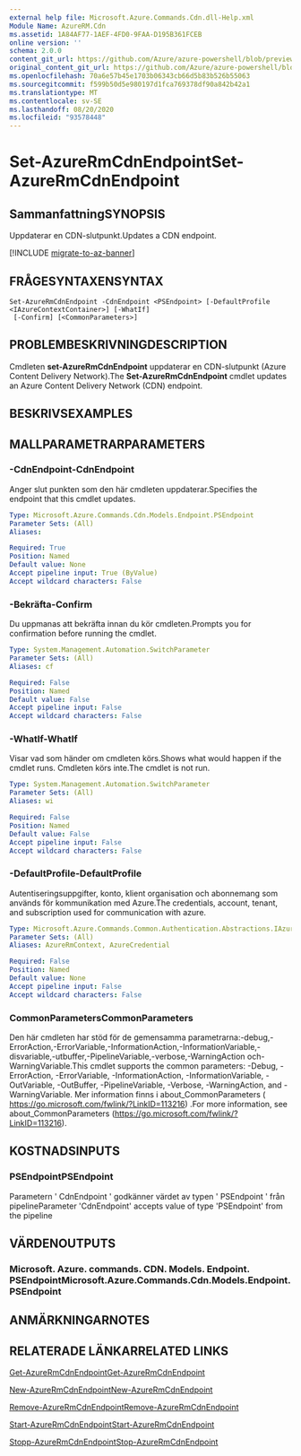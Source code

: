 ```yaml
---
external help file: Microsoft.Azure.Commands.Cdn.dll-Help.xml
Module Name: AzureRM.Cdn
ms.assetid: 1A84AF77-1AEF-4FD0-9FAA-D195B361FCEB
online version: ''
schema: 2.0.0
content_git_url: https://github.com/Azure/azure-powershell/blob/preview/src/ResourceManager/Cdn/Commands.Cdn/help/Set-AzureRmCdnEndpoint.md
original_content_git_url: https://github.com/Azure/azure-powershell/blob/preview/src/ResourceManager/Cdn/Commands.Cdn/help/Set-AzureRmCdnEndpoint.md
ms.openlocfilehash: 70a6e57b45e1703b06343cb66d5b83b526b55063
ms.sourcegitcommit: f599b50d5e980197d1fca769378df90a842b42a1
ms.translationtype: MT
ms.contentlocale: sv-SE
ms.lasthandoff: 08/20/2020
ms.locfileid: "93578448"
---
```

# <span data-ttu-id="7b66d-101">Set-AzureRmCdnEndpoint</span><span class="sxs-lookup"><span data-stu-id="7b66d-101">Set-AzureRmCdnEndpoint</span></span>

## <span data-ttu-id="7b66d-102">Sammanfattning</span><span class="sxs-lookup"><span data-stu-id="7b66d-102">SYNOPSIS</span></span>
<span data-ttu-id="7b66d-103">Uppdaterar en CDN-slutpunkt.</span><span class="sxs-lookup"><span data-stu-id="7b66d-103">Updates a CDN endpoint.</span></span>

[!INCLUDE [migrate-to-az-banner](../../includes/migrate-to-az-banner.md)]

## <span data-ttu-id="7b66d-104">FRÅGESYNTAXEN</span><span class="sxs-lookup"><span data-stu-id="7b66d-104">SYNTAX</span></span>

```
Set-AzureRmCdnEndpoint -CdnEndpoint <PSEndpoint> [-DefaultProfile <IAzureContextContainer>] [-WhatIf]
 [-Confirm] [<CommonParameters>]
```

## <span data-ttu-id="7b66d-105">PROBLEMBESKRIVNING</span><span class="sxs-lookup"><span data-stu-id="7b66d-105">DESCRIPTION</span></span>
<span data-ttu-id="7b66d-106">Cmdleten **set-AzureRmCdnEndpoint** uppdaterar en CDN-slutpunkt (Azure Content Delivery Network).</span><span class="sxs-lookup"><span data-stu-id="7b66d-106">The **Set-AzureRmCdnEndpoint** cmdlet updates an Azure Content Delivery Network (CDN) endpoint.</span></span>

## <span data-ttu-id="7b66d-107">BESKRIVS</span><span class="sxs-lookup"><span data-stu-id="7b66d-107">EXAMPLES</span></span>

## <span data-ttu-id="7b66d-108">MALLPARAMETRAR</span><span class="sxs-lookup"><span data-stu-id="7b66d-108">PARAMETERS</span></span>

### <span data-ttu-id="7b66d-109">-CdnEndpoint</span><span class="sxs-lookup"><span data-stu-id="7b66d-109">-CdnEndpoint</span></span>
<span data-ttu-id="7b66d-110">Anger slut punkten som den här cmdleten uppdaterar.</span><span class="sxs-lookup"><span data-stu-id="7b66d-110">Specifies the endpoint that this cmdlet updates.</span></span>

```yaml
Type: Microsoft.Azure.Commands.Cdn.Models.Endpoint.PSEndpoint
Parameter Sets: (All)
Aliases: 

Required: True
Position: Named
Default value: None
Accept pipeline input: True (ByValue)
Accept wildcard characters: False
```

### <span data-ttu-id="7b66d-111">-Bekräfta</span><span class="sxs-lookup"><span data-stu-id="7b66d-111">-Confirm</span></span>
<span data-ttu-id="7b66d-112">Du uppmanas att bekräfta innan du kör cmdleten.</span><span class="sxs-lookup"><span data-stu-id="7b66d-112">Prompts you for confirmation before running the cmdlet.</span></span>

```yaml
Type: System.Management.Automation.SwitchParameter
Parameter Sets: (All)
Aliases: cf

Required: False
Position: Named
Default value: False
Accept pipeline input: False
Accept wildcard characters: False
```

### <span data-ttu-id="7b66d-113">-WhatIf</span><span class="sxs-lookup"><span data-stu-id="7b66d-113">-WhatIf</span></span>
<span data-ttu-id="7b66d-114">Visar vad som händer om cmdleten körs.</span><span class="sxs-lookup"><span data-stu-id="7b66d-114">Shows what would happen if the cmdlet runs.</span></span>
<span data-ttu-id="7b66d-115">Cmdleten körs inte.</span><span class="sxs-lookup"><span data-stu-id="7b66d-115">The cmdlet is not run.</span></span>

```yaml
Type: System.Management.Automation.SwitchParameter
Parameter Sets: (All)
Aliases: wi

Required: False
Position: Named
Default value: False
Accept pipeline input: False
Accept wildcard characters: False
```

### <span data-ttu-id="7b66d-116">-DefaultProfile</span><span class="sxs-lookup"><span data-stu-id="7b66d-116">-DefaultProfile</span></span>
<span data-ttu-id="7b66d-117">Autentiseringsuppgifter, konto, klient organisation och abonnemang som används för kommunikation med Azure.</span><span class="sxs-lookup"><span data-stu-id="7b66d-117">The credentials, account, tenant, and subscription used for communication with azure.</span></span>

```yaml
Type: Microsoft.Azure.Commands.Common.Authentication.Abstractions.IAzureContextContainer
Parameter Sets: (All)
Aliases: AzureRmContext, AzureCredential

Required: False
Position: Named
Default value: None
Accept pipeline input: False
Accept wildcard characters: False
```

### <span data-ttu-id="7b66d-118">CommonParameters</span><span class="sxs-lookup"><span data-stu-id="7b66d-118">CommonParameters</span></span>
<span data-ttu-id="7b66d-119">Den här cmdleten har stöd för de gemensamma parametrarna:-debug,-ErrorAction,-ErrorVariable,-InformationAction,-InformationVariable,-disvariable,-utbuffer,-PipelineVariable,-verbose,-WarningAction och-WarningVariable.</span><span class="sxs-lookup"><span data-stu-id="7b66d-119">This cmdlet supports the common parameters: -Debug, -ErrorAction, -ErrorVariable, -InformationAction, -InformationVariable, -OutVariable, -OutBuffer, -PipelineVariable, -Verbose, -WarningAction, and -WarningVariable.</span></span> <span data-ttu-id="7b66d-120">Mer information finns i about_CommonParameters ( https://go.microsoft.com/fwlink/?LinkID=113216) .</span><span class="sxs-lookup"><span data-stu-id="7b66d-120">For more information, see about_CommonParameters (https://go.microsoft.com/fwlink/?LinkID=113216).</span></span>

## <span data-ttu-id="7b66d-121">KOSTNADS</span><span class="sxs-lookup"><span data-stu-id="7b66d-121">INPUTS</span></span>

### <span data-ttu-id="7b66d-122">PSEndpoint</span><span class="sxs-lookup"><span data-stu-id="7b66d-122">PSEndpoint</span></span>
<span data-ttu-id="7b66d-123">Parametern ' CdnEndpoint ' godkänner värdet av typen ' PSEndpoint ' från pipeline</span><span class="sxs-lookup"><span data-stu-id="7b66d-123">Parameter 'CdnEndpoint' accepts value of type 'PSEndpoint' from the pipeline</span></span>

## <span data-ttu-id="7b66d-124">VÄRDEN</span><span class="sxs-lookup"><span data-stu-id="7b66d-124">OUTPUTS</span></span>

### <span data-ttu-id="7b66d-125">Microsoft. Azure. commands. CDN. Models. Endpoint. PSEndpoint</span><span class="sxs-lookup"><span data-stu-id="7b66d-125">Microsoft.Azure.Commands.Cdn.Models.Endpoint.PSEndpoint</span></span>

## <span data-ttu-id="7b66d-126">ANMÄRKNINGAR</span><span class="sxs-lookup"><span data-stu-id="7b66d-126">NOTES</span></span>

## <span data-ttu-id="7b66d-127">RELATERADE LÄNKAR</span><span class="sxs-lookup"><span data-stu-id="7b66d-127">RELATED LINKS</span></span>

[<span data-ttu-id="7b66d-128">Get-AzureRmCdnEndpoint</span><span class="sxs-lookup"><span data-stu-id="7b66d-128">Get-AzureRmCdnEndpoint</span></span>](./Get-AzureRmCdnEndpoint.md)

[<span data-ttu-id="7b66d-129">New-AzureRmCdnEndpoint</span><span class="sxs-lookup"><span data-stu-id="7b66d-129">New-AzureRmCdnEndpoint</span></span>](./New-AzureRmCdnEndpoint.md)

[<span data-ttu-id="7b66d-130">Remove-AzureRmCdnEndpoint</span><span class="sxs-lookup"><span data-stu-id="7b66d-130">Remove-AzureRmCdnEndpoint</span></span>](./Remove-AzureRmCdnEndpoint.md)

[<span data-ttu-id="7b66d-131">Start-AzureRmCdnEndpoint</span><span class="sxs-lookup"><span data-stu-id="7b66d-131">Start-AzureRmCdnEndpoint</span></span>](./Start-AzureRmCdnEndpoint.md)

[<span data-ttu-id="7b66d-132">Stopp-AzureRmCdnEndpoint</span><span class="sxs-lookup"><span data-stu-id="7b66d-132">Stop-AzureRmCdnEndpoint</span></span>](./Stop-AzureRmCdnEndpoint.md)


